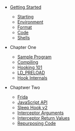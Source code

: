 * [Getting Started](README)
  - [Starting](0-getting-started/starting)
  - [Environment](0-getting-started/environment)
  - [Format](0-getting-started/format)
  - [Code](0-getting-started/code)
  - [Shells](0-getting-started/shells)

* Chapter One
  - [Sample Program](1-chapter-1/sample-app)
  - [Compiling](1-chapter-1/compiling)
  - [Hooking 101](1-chapter-1/hooking)
  - [LD_PRELOAD](1-chapter-1/ld_preload)
  - [Hook Internals](1-chapter-1/internals)

* Chaptwer Two
  - [Frida](2-chapter-2/frida)
  - [JavaScript API](2-chapter-2/javascript)
  - [Sleep Hook v2](2-chapter-2/sleep)
  - [Interceptor Arguments](2-chapter-2/arguments)
  - [Interceptor Return Values](2-chapter-2/return)
  - [Repurposing Code](2-chapter-2/repurposing)
